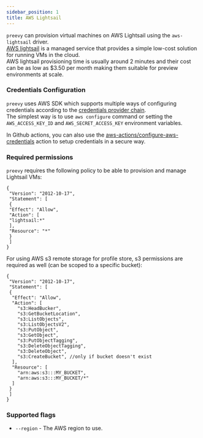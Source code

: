 ```yaml
---
sidebar_position: 1
title: AWS Lightsail
---
```


`preevy` can provision virtual machines on AWS Lightsail using the `aws-lightsail` driver.  
[AWS lightsail](https://aws.amazon.com/lightsail) is a managed service that provides a simple low-cost solution for running VMs in the cloud.  
AWS lightsail provisioning time is usually around 2 minutes and their cost can be as low as $3.50 per month making them suitable for preview environments at scale.

### Credentials Configuration
`preevy` uses AWS SDK which supports multiple ways of configuring credentials  according to the [credentials provider chain](https://docs.aws.amazon.com/sdk-for-javascript/v3/developer-guide/setting-credentials-node.html).  
The simplest way is to use `aws configure` command or setting the `AWS_ACCESS_KEY_ID` and `AWS_SECRET_ACCESS_KEY` environment variables.

In Github actions, you can also use the [aws-actions/configure-aws-credentials](https://github.com/aws-actions/configure-aws-credentials) action to setup credentials in a secure way.

### Required permissions

`preevy` requires the following policy to be able to provision and manage Lightsail VMs:
```
{
 "Version": "2012-10-17",
 "Statement": [
 {
 "Effect": "Allow",
 "Action": [
 "lightsail:*"
 ],
 "Resource": "*"
 }
 ]
}
```

For using AWS s3 remote storage for profile store, s3 permissions are required as well (can be scoped to a specific bucket):
```
{
 "Version": "2012-10-17",
 "Statement": [
 {
  "Effect": "Allow",
  "Action": [
    "s3:HeadBucker",
    "s3:GetBucketLocation",
    "s3:ListObjects",
    "s3:ListObjectsV2",
    "s3:PutObject",
    "s3:GetObject",
    "s3:PutObjectTagging",
    "s3:DeleteObjectTagging",
    "s3:DeleteObject",
    "s3:CreateBucket", //only if bucket doesn't exist
  ],
  "Resource": [
    "arn:aws:s3:::MY_BUCKET",
    "arn:aws:s3:::MY_BUCKET/*"
  ]
 }
 ]
}
```

### Supported flags
- `--region` - The AWS region to use.

